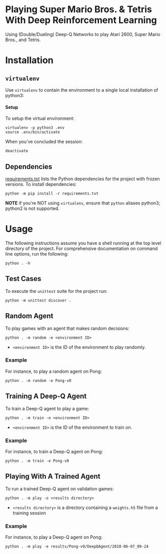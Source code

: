 # Playing Super Mario Bros. & Tetris With Deep Reinforcement Learning

Using (Double/Dueling) Deep-Q Networks to play Atari 2600, Super Mario Bros.,
and Tetris.

# Installation

## `virtualenv`

Use `virtualenv` to contain the environment to a single
local installation of python3:

#### Setup

To setup the virtual environment:

```shell
virtualenv -p python3 .env
source .env/bin/activate
```

When you've concluded the session:

```shell
deactivate
```

## Dependencies

[requirements.txt](requirements.txt) lists the Python dependencies for the
project with frozen versions. To install dependencies:

```shell
python -m pip install -r requirements.txt
```

**NOTE** if you're NOT using `virtualenv`, ensure that `python` aliases
python3; python2 is not supported.



# Usage

The following instructions assume you have a shell running at the top level
directory of the project. For comprehensive documentation on command line
options, run the following:

```shell
python . -h
```

## Test Cases

To execute the `unittest` suite for the project run:

```shell
python -m unittest discover .
```

## Random Agent

To play games with an agent that makes random decisions:

```shell
python . -m random -e <environment ID>
```

-   `<environment ID>` is the ID of the environment to play randomly.

### Example

For instance, to play a random agent on Pong:

```shell
python . -m random -e Pong-v0
```

## Training A Deep-Q Agent

To train a Deep-Q agent to play a game:

```shell
python . -m train -e <environment ID>
```

-   `<environment ID>` is the ID of the environment to train on.

### Example

For instance, to train a Deep-Q agent on Pong:

```shell
python . -m train -e Pong-v0
```

## Playing With A Trained Agent

To run a trained Deep-Q agent on validation games:

```shell
python . -m play -o <results directory>
```

-   `<results directory>` is a directory containing a `weights.h5` file from a
    training session

### Example

For instance, to play a Deep-Q agent on Pong:

```shell
python . -m play -e results/Pong-v0/DeepQAgent/2018-06-07_09-24
```
